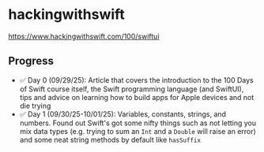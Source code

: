 # hackingwithswift
https://www.hackingwithswift.com/100/swiftui

## Progress
- ✅ Day 0 (09/29/25): Article that covers the introduction to the 100 Days of Swift course itself, the Swift programming language (and SwiftUI), tips and advice on learning how to build apps for Apple devices and not die trying
- ✅ Day 1 (09/30/25-10/01/25): Variables, constants, strings, and numbers. Found out Swift's got some nifty things such as not letting you mix data types (e.g. trying to sum an `Int` and a `Double` will raise an error) and some neat string methods by default like `hasSuffix`
